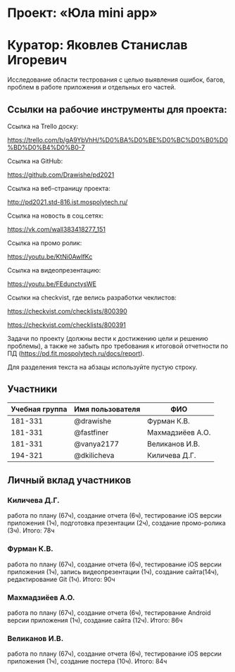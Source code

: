 # Проект: «Юла mini app»

# Куратор: Яковлев Станислав Игоревич

Исследование области тестрования с целью выявления ошибок, багов, проблем в работе приложения и отдельных его частей. 


## Ссылки на рабочие инструменты для проекта: 

Ссылка на Trello доску:

https://trello.com/b/gA9YbVhH/%D0%BA%D0%BE%D0%BC%D0%B0%D0%BD%D0%B4%D0%B0-7

Ссылка на GitHub: 

https://github.com/Drawishe/pd2021

Ссылка на веб-страницу проекта:

http://pd2021.std-816.ist.mospolytech.ru/

Ссылка на новость в соц.сетях:

https://vk.com/wall383418277_151

Ссылка на промо ролик:

https://youtu.be/KtNi0AwIfKc

Ссылка на видеопрезентацию:

https://youtu.be/FEdunctysWE

Ссылки на checkvist, где велись разработки чеклистов:

https://checkvist.com/checklists/800390

https://checkvist.com/checklists/800391


Задачи по проекту (должны вести к достижению цели и решению проблемы), а также не забыть про требования к итоговой отчетности по ПД (https://pd.fit.mospolytech.ru/docs/report).

Для разделения текста на абзацы используйте пустую строку.

## Участники

| Учебная группа | Имя пользователя | ФИО                      |
|----------------|------------------|--------------------------|
| 181-331        | @drawishe        | Фурман К.В.              |
| 181-331        | @fastfiner       | Махмадзиёев А.О.         |
| 181-331        | @vanya2177       | Великанов И.В.           |
| 194-321        | @dkilicheva      | Киличева Д.Г.            |

## Личный вклад участников

### Киличева Д.Г.

работа по плану (67ч), создание отчета (6ч), тестирование iOS версии приложения (1ч), подготовка презентации (2ч), создание промо-ролика (3ч). Итого: 78ч

### Фурман К.В.
работа по плану (67ч), создание отчета (6ч), тестирование iOS версии приложения (1ч), запись видеопрезентации (1ч),  создание сайта(14ч), редактирование Git (1ч). Итого: 90ч


### Махмадзиёев А.О.

работа по плану (67ч), создание отчета (6ч), тестирование Android версии приложения (1ч), создание сайта (12ч). Итого: 86ч

### Великанов И.В.

работа по плану (67ч), создание отчета (6ч), тестирование iOS версии приложения (1ч), создание постера (10ч). Итого: 84ч



